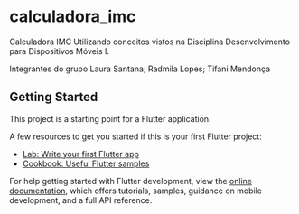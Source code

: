 # calculadora_imc

Calculadora IMC Utilizando conceitos vistos na
Disciplina Desenvolvimento para Dispositivos Móveis I.


Integrantes do grupo 
Laura Santana;
Radmila Lopes;
Tifani Mendonça



## Getting Started

This project is a starting point for a Flutter application.

A few resources to get you started if this is your first Flutter project:

- [Lab: Write your first Flutter app](https://docs.flutter.dev/get-started/codelab)
- [Cookbook: Useful Flutter samples](https://docs.flutter.dev/cookbook)

For help getting started with Flutter development, view the
[online documentation](https://docs.flutter.dev/), which offers tutorials,
samples, guidance on mobile development, and a full API reference.
